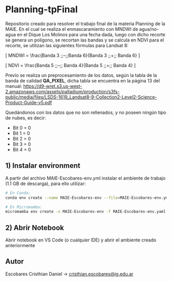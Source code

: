 # Planning-tpFinal
Repositorio creado para resolver el trabajo final de la materia Planning de la MAIE. En el cual se realiza el enmascaramiento con MNDWI de agua/no-agua en el Dique Los Molinos para una fecha dada, luego con dicho recorte se genera un polígono, se recortan las bandas y se calcula en NDVI para el recorte, se utilizan las siguientes fórmulas para Landsat 8:

\[
MNDWI = \frac{Banda 3 \;\;–\;\;Banda 6}{Banda 3 \;\;+\;\; Banda 6}
\]

\[
NDVI = \frac{Banda 5 \;\;–\;\; Banda 4}{Banda 5 \;\;+\;\; Banda 4}
\]

Previo se realiza un preprocesamiento de los datos, según la tabla de la banda de calidad **QA_PIXEL**, dicha tabla se encuentra en la página 13 del manual: https://d9-wret.s3.us-west-2.amazonaws.com/assets/palladium/production/s3fs-public/media/files/LSDS-1619_Landsat8-9-Collection2-Level2-Science-Product-Guide-v5.pdf

Quedándonos con los datos que no son rellenados, y no poseen ningún tipo de nubes, es decir:

+ Bit 0 = 0
+ Bit 1 = 0
+ Bit 2 = 0
+ Bit 3 = 0
+ Bit 4 = 0

## 1) Instalar environment
A partir del archivo MAIE-Escobares-env.yml instalar el ambiente de trabajo (1.1 GB de descarga), para ello utilizar:

```bash
# En Conda:
conda env create --name MAIE-Escobares-env --file=MAIE-Escobares-env.yml

# En Micromamba:
micromamba env create -n MAIE-Escobares-env -f MAIE-Escobares-env.yaml
```

## 2) Abrir Notebook
Abrir notebook en VS Code (o cualquier IDE) y abrir el ambiente creado anteriormente


## Autor
Escobares Cristhian Daniel $\to$ cristhian.escobares@ig.edu.ar